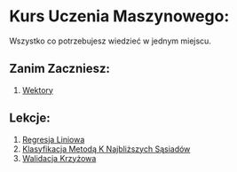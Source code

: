 # Kurs Uczenia Maszynowego:
Wszystko co potrzebujesz wiedzieć w jednym miejscu.

## Zanim Zaczniesz:
1. [Wektory](https://www.matemaks.pl/wektory.html)

## Lekcje:
1.  [Regresja Liniowa](AI/LinearRegression.html)
2.  [Klasyfikacja Metodą K Najbliższych Sąsiadów](AI/KNN.html)
3.  [Walidacja Krzyżowa](AI/Cross-Validation.html)
